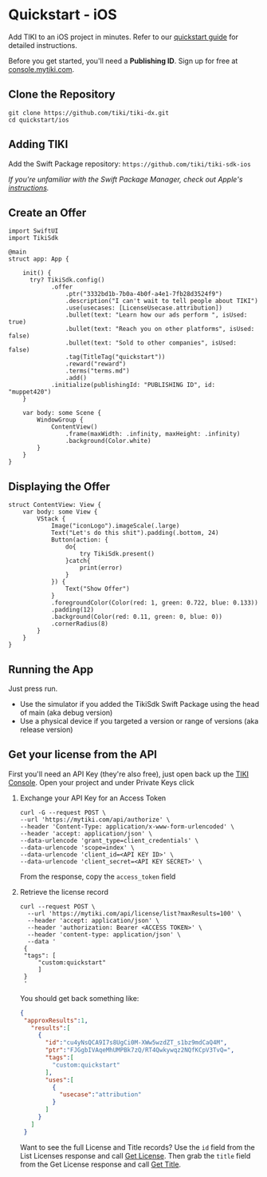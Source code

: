 # Quickstart - iOS

Add TIKI to an iOS project in minutes. Refer to our [quickstart guide](https://mytiki.com/docs/quickstart) for detailed instructions.

Before you get started, you'll need a **Publishing ID**. Sign up for free at [console.mytiki.com](https://console.mytiki.com).

## Clone the Repository
```shell
git clone https://github.com/tiki/tiki-dx.git
cd quickstart/ios
```

## Adding TIKI
Add the Swift Package repository: `https://github.com/tiki/tiki-sdk-ios`

_If you're unfamiliar with the Swift Package Manager, check out Apple's [instructions](https://developer.apple.com/documentation/xcode/adding-package-dependencies-to-your-app)._

## Create an Offer
```
import SwiftUI
import TikiSdk

@main
struct app: App {
    
    init() {
      try? TikiSdk.config()
            .offer
                .ptr("3332bd1b-7b0a-4b0f-a4e1-7fb28d3524f9")
                .description("I can't wait to tell people about TIKI")
                .use(usecases: [LicenseUsecase.attribution])
                .bullet(text: "Learn how our ads perform ", isUsed: true)
                .bullet(text: "Reach you on other platforms", isUsed: false)
                .bullet(text: "Sold to other companies", isUsed: false)
                .tag(TitleTag("quickstart"))
                .reward("reward")
                .terms("terms.md")
                .add()
            .initialize(publishingId: "PUBLISHING ID", id: "muppet420")
    }
    
    var body: some Scene {
        WindowGroup {
            ContentView()
                .frame(maxWidth: .infinity, maxHeight: .infinity)
                .background(Color.white)
        }
    }
}
```

## Displaying the Offer
```
struct ContentView: View {
    var body: some View {
        VStack {
            Image("iconLogo").imageScale(.large)
            Text("Let's do this shit").padding(.bottom, 24)
            Button(action: {
                do{
                    try TikiSdk.present()
                }catch{
                    print(error)
                }
            }) {
                Text("Show Offer")
            }
            .foregroundColor(Color(red: 1, green: 0.722, blue: 0.133))
            .padding(12)
            .background(Color(red: 0.11, green: 0, blue: 0))
            .cornerRadius(8)
        }
    }
}
```

## Running the App
Just press run.
- Use the simulator if you added the TikiSdk Swift Package using the head of main (aka debug version)
- Use a physical device if you targeted a version or range of versions (aka release version)


## Get your license from the API
First you'll need an API Key (they're also free), just open back up the [TIKI Console](https://console.mytiki.com). Open your project and under Private Keys click

1. Exchange your API Key for an Access Token
    ```shell
    curl -G --request POST \
    --url 'https://mytiki.com/api/authorize' \
    --header 'Content-Type: application/x-www-form-urlencoded' \
    --header 'accept: application/json' \
    --data-urlencode 'grant_type=client_credentials' \
    --data-urlencode 'scope=index' \
    --data-urlencode 'client_id=<API KEY ID>' \
    --data-urlencode 'client_secret=<API KEY SECRET>' \
    ```

   From the response, copy the `access_token` field

2. Retrieve the license record

   ```shell
   curl --request POST \
     --url 'https://mytiki.com/api/license/list?maxResults=100' \
     --header 'accept: application/json' \
     --header 'authorization: Bearer <ACCESS TOKEN>' \
     --header 'content-type: application/json' \
     --data '
    {
    "tags": [
        "custom:quickstart"
        ]
    }
    '
   ```

   You should get back something like:

   ```json
   {
    "approxResults":1,
      "results":[
        {
          "id":"cu4yNsQCA9I7s8UgCi0M-XWw5wzdZT_s1bz9mdCaQ4M",
          "ptr":"FJGgbIVAqeMhUMPBk7zQ/RT4Qwkywqz2NQfKCpV3TvQ=",
          "tags":[
            "custom:quickstart"
          ],
          "uses":[
            {
              "usecase":"attribution"
            }
          ]
        }
      ]
    }
   ```
   Want to see the full License and Title records? Use the `id` field from the List Licenses response and call [Get License](https://mytiki.com/reference/get-license). Then grab the `title` field from the Get License response and call [Get Title](https://mytiki.com/reference/get-title).

